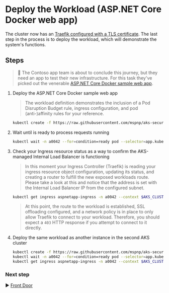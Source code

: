 # Deploy the Workload (ASP.NET Core Docker web app)

The cluster now has an [Traefik configured with a TLS certificate](./08-secret-managment-and-ingress-controller.md). The last step in the process is to deploy the workload, which will demonstrate the system's functions.

## Steps

> :book: The Contoso app team is about to conclude this journey, but they need an app to test their new infrastructure. For this task they've picked out the venerable [ASP.NET Core Docker sample web app](https://github.com/dotnet/dotnet-docker/tree/master/samples/aspnetapp).

1. Deploy the ASP.NET Core Docker sample web app

   > The workload definition demonstrates the inclusion of a Pod Disruption Budget rule, ingress configuration, and pod (anti-)affinity rules for your reference.

   ```bash
   kubectl create -f https://raw.githubusercontent.com/mspnp/aks-secure-baseline/main/workload/aspnetapp.yaml --context $AKS_CLUSTER_NAME_BU0001A0042_03
   ```

1. Wait until is ready to process requests running

   ```bash
   kubectl wait -n a0042 --for=condition=ready pod --selector=app.kubernetes.io/name=aspnetapp --timeout=90s --context $AKS_CLUSTER_NAME_BU0001A0042_03
   ```

1. Check your Ingress resource status as a way to confirm the AKS-managed Internal Load Balancer is functioning

   > In this moment your Ingress Controller (Traefik) is reading your ingress resource object configuration, updating its status, and creating a router to fulfill the new exposed workloads route. Please take a look at this and notice that the address is set with the Internal Load Balancer IP from the configured subnet.

   ```bash
   kubectl get ingress aspnetapp-ingress -n a0042 --context $AKS_CLUSTER_NAME_BU0001A0042_03
   ```

   > At this point, the route to the workload is established, SSL offloading configured, and a network policy is in place to only allow Traefik to connect to your workload. Therefore, you should expect a `403` HTTP response if you attempt to connect to it directly.

1. Deploy the same workload as another instance in the second AKS cluster

   ```bash
   kubectl create -f https://raw.githubusercontent.com/mspnp/aks-secure-baseline/main/workload/aspnetapp.yaml --context $AKS_CLUSTER_NAME_BU0001A0042_04
   kubectl wait -n a0042 --for=condition=ready pod --selector=app.kubernetes.io/name=aspnetapp --timeout=90s --context $AKS_CLUSTER_NAME_BU0001A0042_04
   kubectl get ingress aspnetapp-ingress -n a0042 --context $AKS_CLUSTER_NAME_BU0001A0042_04
   ```

### Next step

:arrow_forward: [Front Door](./10-frontdoor.md)
